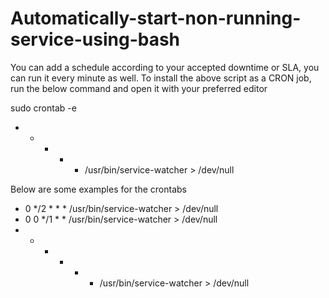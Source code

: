 # Automatically-start-non-running-service-using-bash

You can add a schedule according to your accepted downtime or SLA, you can run it every minute as well. To install the above script as a CRON job, run the below command and open it with your preferred editor

sudo crontab -e

* * * * *   /usr/bin/service-watcher > /dev/null

Below are some examples for the crontabs


- 0 */2 * * *   /usr/bin/service-watcher > /dev/null
- 0 0 */1 * *   /usr/bin/service-watcher > /dev/null
- * * * * *   /usr/bin/service-watcher > /dev/null
